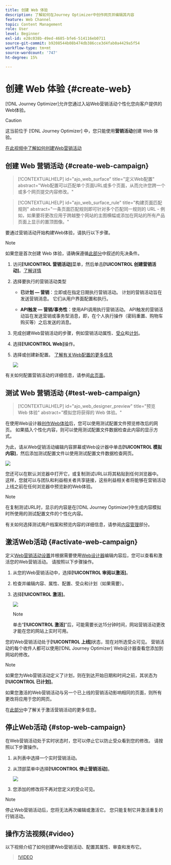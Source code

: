 ```yaml
---
title: 创建 Web 体验
description: 了解如何在Journey Optimizer中创作网页并编辑其内容
feature: Web Channel
topic: Content Management
role: User
level: Beginner
exl-id: e28c038b-49ed-4685-bfe6-514116eb0711
source-git-commit: b9208544b08b474db386cce3d4fab0a4429a5f54
workflow-type: tm+mt
source-wordcount: '747'
ht-degree: 15%

---
```


# 创建 Web 体验 {#create-web}

[!DNL Journey Optimizer]允许您通过入站Web营销活动个性化您向客户提供的Web体验。

>[!CAUTION]
>
>这当前位于 [!DNL Journey Optimizer] 中，您只能使用&#x200B;**营销活动**&#x200B;创建 Web 体验。

[在此视频中了解如何创建Web营销活动](#video)

## 创建 Web 营销活动 {#create-web-campaign}

>[!CONTEXTUALHELP]
>id="ajo_web_surface"
>title="定义Web配置"
>abstract="Web配置可以匹配单个页面URL或多个页面，从而允许您跨一个或多个网页提交内容修改。"

>[!CONTEXTUALHELP]
>id="ajo_web_surface_rule"
>title="构建页面匹配规则"
>abstract="一条页面匹配规则即可针对多个匹配同一规则的 URL - 例如，如果要将更改应用于跨越整个网站的主图横幅或添加在网站的所有产品页面上显示的置顶图像。"

要通过营销活动开始构建Web体验，请执行以下步骤。

>[!NOTE]
>
>如果您是首次创建 Web 体验，请确保遵循[此部分](web-prerequisites.md)中叙述的先决条件。

1. 访问&#x200B;**[!UICONTROL 营销活动]**&#x200B;菜单，然后单击&#x200B;**[!UICONTROL 创建营销活动]**。[了解详情](../campaigns/create-campaign.md)


1. 选择要执行的营销活动类型

   * **已计划 — 营销**：立即或在指定日期执行营销活动。 计划的营销活动旨在发送营销消息。 它们从用户界面配置和执行。

   * **API触发 — 营销/事务性**：使用API调用执行营销活动。 API触发的营销活动旨在发送营销或事务型消息，即，在个人执行操作（密码重置、购物车购买等）之后发送的消息。

1. 完成创建Web营销活动的步骤，例如营销活动属性、[受众](../audience/about-audiences.md)和[计划](../campaigns/create-campaign.md#schedule)。

1. 选择&#x200B;**[!UICONTROL Web]**&#x200B;操作。

1. 选择或创建新配置。 [了解有关Web配置的更多信息](web-configuration.md)

   ![](assets/web-campaign-steps.png)

有关如何配置营销活动的详细信息，请参阅[此页面](../campaigns/get-started-with-campaigns.md)。

## 测试 Web 营销活动 {#test-web-campaign}

>[!CONTEXTUALHELP]
>id="ajo_web_designer_preview"
>title="预览 Web 体验"
>abstract="模拟您将获得的 Web 体验。"

在使用Web设计器[创作Web体验](edit-web-content.md)后，您可以使用测试配置文件预览修改后的网页。 如果插入个性化内容，则可以使用测试配置文件数据检查此内容的显示方式。

为此，请从Web促销活动编辑内容屏幕或Web设计器中单击&#x200B;**[!UICONTROL 模拟内容]**，然后添加测试配置文件以使用测试配置文件数据检查网页。

![](assets/web-designer-preview.png)

您还可以在默认浏览器中打开它，或复制测试URL以将其粘贴到任何浏览器中。 这样，您就可以与团队和利益相关者共享链接，这些利益相关者将能够在营销活动上线之前在任何浏览器中预览新的Web体验。

>[!NOTE]
>
>在复制测试URL时，显示的内容是在[!DNL Journey Optimizer]中生成内容模拟时所使用的测试配置文件的个性化内容。

有关如何选择测试用户档案和预览内容的详细信息，请参阅[内容管理](../content-management/preview-test.md)部分。

## 激活Web活动 {#activate-web-campaign}

定义[Web营销活动设置](#configure-web-campaign)并根据需要使用[Web设计器](edit-web-content.md#work-with-web-designer)编辑内容后，您可以查看和激活您的Web营销活动。 请按照以下步骤操作。

<!--
>[!NOTE]
>
>You can also preview your web campaign content before activating it. [Learn more](#test-web-campaign)-->

1. 从您的Web营销活动中，选择&#x200B;**[!UICONTROL 审阅以激活]**。

1. 检查并编辑内容、属性、配置、受众和计划（如果需要）。

1. 选择&#x200B;**[!UICONTROL 激活]**。

   ![](assets/web-campaign-activate.png)

   >[!NOTE]
   >
   >单击“**[!UICONTROL 激活]**”后，可能需要长达15分钟时间，网站营销活动更改才能在您的网站上实时可用。

您的Web营销活动处于&#x200B;**[!UICONTROL 上线]**&#x200B;状态，现在对所选受众可见。 营销活动的每个收件人都可以使用[!DNL Journey Optimizer] Web设计器查看您添加到网站的修改。

>[!NOTE]
>
>如果您为Web营销活动定义了计划，则在到达开始日期和时间之前，其状态为&#x200B;**[!UICONTROL 已计划]**。
>
>如果您激活的Web营销活动与另一个已上线的营销活动影响相同的页面，则所有更改将应用于您的网页。

在[此部分](../campaigns/review-activate-campaign.md)中了解关于激活营销活动的更多信息。

## 停止Web活动 {#stop-web-campaign}

在Web营销活动处于实时状态时，您可以停止它以防止受众看到您的修改。 请按照以下步骤操作。

1. 从列表中选择一个实时营销活动。

1. 从顶部菜单中选择&#x200B;**[!UICONTROL 停止营销活动]**。

   ![](assets/web-campaign-stop.png)

1. 您添加的修改将不再对您定义的受众可见。

>[!NOTE]
>
>停止Web营销活动后，您将无法再次编辑或激活它。 您只能复制它并激活重复的行销活动。

## 操作方法视频{#video}

以下视频介绍了如何创建Web营销活动、配置其属性、审查和发布它。

>[!VIDEO](https://video.tv.adobe.com/v/3418800/?quality=12&learn=on)